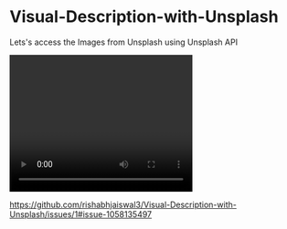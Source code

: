 # Visual-Description-with-Unsplash
Lets's access the Images from Unsplash  using Unsplash API 

<video width="320" height="240" controls>

  <source href="
https://github.com/rishabhjaiswal3/Visual-Description-with-Unsplash/issues/1#issue-1058135497" type="video/mp4">
  
</video>

https://github.com/rishabhjaiswal3/Visual-Description-with-Unsplash/issues/1#issue-1058135497
